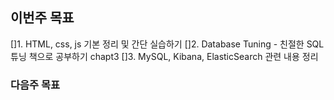 ## 이번주 목표
[]1. HTML, css, js 기본 정리 및 간단 실습하기
[]2. Database Tuning - 친절한 SQL 튜닝 책으로 공부하기 chapt3
[]3. MySQL, Kibana, ElasticSearch 관련 내용 정리

### 다음주 목표
